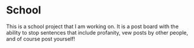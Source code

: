 # School
This is a school project that I am working on. It is a post board with the ability to stop sentences that include profanity, vew posts by other people, and of course post yourself!
